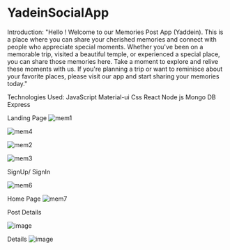 # YadeinSocialApp
Introduction:
"Hello ! Welcome to our Memories Post App (Yaddein).
This is a place where you can share your cherished memories and connect with people who appreciate special moments. Whether you've been on a memorable trip, visited a beautiful temple, 
or experienced a special place, you can share those memories here. Take a moment to explore and relive these moments with us. If you're planning a trip or want to reminisce about your favorite places, 
please visit our app and start sharing your memories today."

Technologies Used:
JavaScript
Material-ui
Css
React
Node js
Mongo DB
Express

Landing Page
![mem1](https://github.com/2405vaishnavi/YadeinSocialApp/assets/113427723/f7c169fc-dc64-4813-a9aa-c2ace00b6b82)

![mem4](https://github.com/2405vaishnavi/YadeinSocialApp/assets/113427723/bc47ee91-135e-449a-a7c7-0181f79bec40)

![mem2](https://github.com/2405vaishnavi/YadeinSocialApp/assets/113427723/074b06ef-1d95-4e8b-8cd6-41aada9b5b23)

![mem3](https://github.com/2405vaishnavi/YadeinSocialApp/assets/113427723/6e144725-2011-409f-af35-b02c0b624c28)

SignUp/ SignIn 

![mem6](https://github.com/2405vaishnavi/YadeinSocialApp/assets/113427723/43df7e90-9216-46ec-9529-ab8c37c002a6)

Home Page 
![mem7](https://github.com/2405vaishnavi/YadeinSocialApp/assets/113427723/b61de950-2d2e-493a-aa61-8cda146b377b)


Post Details

![image](https://github.com/2405vaishnavi/YadeinSocialApp/assets/113427723/bd073808-e102-4e3d-b4ae-b05b1f2be87e)


Details 
![image](https://github.com/2405vaishnavi/YadeinSocialApp/assets/113427723/2b0e7f70-9b93-4a43-8fe4-9a08afbb241c)







